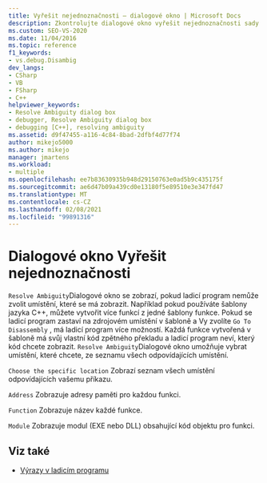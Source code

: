 ```yaml
---
title: Vyřešit nejednoznačnosti – dialogové okno | Microsoft Docs
description: Zkontrolujte dialogové okno vyřešit nejednoznačnosti sady Visual Studio, které se zobrazí, když ladicí program nemůže zvolit umístění, které se má zobrazit.
ms.custom: SEO-VS-2020
ms.date: 11/04/2016
ms.topic: reference
f1_keywords:
- vs.debug.Disambig
dev_langs:
- CSharp
- VB
- FSharp
- C++
helpviewer_keywords:
- Resolve Ambiguity dialog box
- debugger, Resolve Ambiguity dialog box
- debugging [C++], resolving ambiguity
ms.assetid: d9f47455-a116-4c84-8bad-2dfbf4d77f74
author: mikejo5000
ms.author: mikejo
manager: jmartens
ms.workload:
- multiple
ms.openlocfilehash: ee7b83630935b948d29150763e0ad5b9c435175f
ms.sourcegitcommit: ae6d47b09a439cd0e13180f5e89510e3e347fd47
ms.translationtype: MT
ms.contentlocale: cs-CZ
ms.lasthandoff: 02/08/2021
ms.locfileid: "99891316"
---
```

# <a name="resolve-ambiguity-dialog-box"></a>Dialogové okno Vyřešit nejednoznačnosti
`Resolve Ambiguity`Dialogové okno se zobrazí, pokud ladicí program nemůže zvolit umístění, které se má zobrazit. Například pokud používáte šablony jazyka C++, můžete vytvořit více funkcí z jedné šablony funkce. Pokud se ladicí program zastaví na zdrojovém umístění v šabloně a Vy zvolíte `Go To Disassembly` , má ladicí program více možností. Každá funkce vytvořená v šabloně má svůj vlastní kód zpětného překladu a ladicí program neví, který kód chcete zobrazit. `Resolve Ambiguity`Dialogové okno umožňuje vybrat umístění, které chcete, ze seznamu všech odpovídajících umístění.

 `Choose the specific location` Zobrazí seznam všech umístění odpovídajících vašemu příkazu.

 `Address` Zobrazuje adresy paměti pro každou funkci.

 `Function` Zobrazuje název každé funkce.

 `Module` Zobrazuje modul (EXE nebo DLL) obsahující kód objektu pro funkci.

## <a name="see-also"></a>Viz také
- [Výrazy v ladicím programu](../debugger/expressions-in-the-debugger.md)